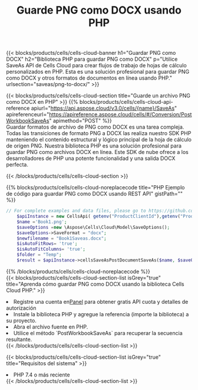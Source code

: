 ﻿---
title:  Guarde PNG como DOCX usando PHP
description:  Utilizando Aspose.Cells Cloud SDK para PHP para guardar el archivo de formato PNG como archivo de formato DOCX.
kwords: Excel, Save PNG as DOCX, REST, PHP
howto: How to save PNG as DOCX using Aspose.Cells Cloud PHP library.
---
{{< blocks/products/cells/cells-cloud-banner h1="Guardar PNG como DOCX" h2="Biblioteca PHP para guardar PNG como DOCX" p="Utilice SaveAs API de Cells Cloud para crear flujos de trabajo de hojas de cálculo personalizados en PHP. Esta es una solución profesional para guardar PNG como DOCX y otros formatos de documentos en línea usando PHP." urlsection="saveas/png-to-docx/" >}}

{{< blocks/products/cells/cells-cloud-section title="Guarde un archivo PNG como DOCX en PHP" >}}
{{% blocks/products/cells/cells-cloud-api-reference apiurl="https://api.aspose.cloud/v3.0/cells/{name}/SaveAs" apireferenceurl="https://apireference.aspose.cloud/cells/#/Conversion/PostWorkbookSaveAs" apimethod="POST" %}}
<br/>
Guardar formatos de archivo de PNG como DOCX es una tarea compleja. Todas las transiciones de formato PNG a DOCX las realiza nuestro SDK PHP manteniendo el contenido estructural y lógico principal de la hoja de cálculo de origen PNG. Nuestra biblioteca PHP es una solución profesional para guardar PNG como archivos DOCX en línea. Este SDK de nube ofrece a los desarrolladores de PHP una potente funcionalidad y una salida DOCX perfecta.

{{< /blocks/products/cells/cells-cloud-section >}}

{{% blocks/products/cells/cells-cloud-noreplacecode title="PHP Ejemplo de código para guardar PNG como DOCX usando REST API" gistPath="" %}}
  
```php
// For complete examples and data files, please go to https://github.com/aspose-cells-cloud/aspose-cells-cloud-php/
    $apiInstance = new CellsApi( getenv("ProductClientId"),getenv("ProductClientSecret") );
    $name ='Book1.png';
    $saveOptions =new \Aspose\Cells\Cloud\Model\SaveOptions();
    $saveOptions->SaveFormat = "docx";
    $newfilename = "Book1Saveas.docx";
    $isAutoFitRows= 'true';
    $isAutoFitColumns= 'true';
    $folder = "Temp";
    $result = $apiInstance->cellsSaveAsPostDocumentSaveAs($name, $saveOptions, $newfilename,$isAutoFitRows, $isAutoFitColumns, $folder);
```
  
{{% /blocks/products/cells/cells-cloud-noreplacecode %}}
<br/>
{{< blocks/products/cells/cells-cloud-section-list isGrey="true" title="Aprenda cómo guardar PNG como DOCX usando la biblioteca Cells Cloud PHP." >}}
<li> Registre una cuenta en<a href="https://dashboard.aspose.cloud/">Panel</a> para obtener gratis API cuota y detalles de autorización</li>
<li>Instale la biblioteca PHP y agregue la referencia (importe la biblioteca) a su proyecto.</li>
<li>Abra el archivo fuente en PHP.</li>
<li>Utilice el método `PostWorkbookSaveAs` para recuperar la secuencia resultante.</li>
{{< /blocks/products/cells/cells-cloud-section-list >}}

{{< blocks/products/cells/cells-cloud-section-list isGrey="true" title="Requisitos del sistema" >}}
<li>PHP 7.4 o más reciente</li>
{{< /blocks/products/cells/cells-cloud-section-list >}}
